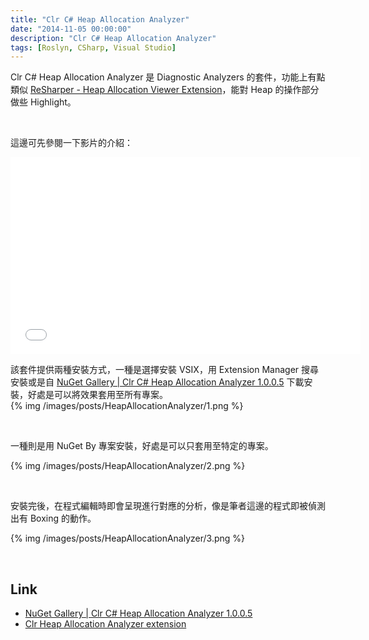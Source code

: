 ```yaml
---
title: "Clr C# Heap Allocation Analyzer"
date: "2014-11-05 00:00:00"
description: "Clr C# Heap Allocation Analyzer"
tags: [Roslyn, CSharp, Visual Studio]
---
```



Clr C# Heap Allocation Analyzer 是 Diagnostic Analyzers 的套件，功能上有點類似 [ReSharper - Heap Allocation Viewer Extension](http://larrynung.github.io/2014/08/12/resharper-heap-allocation-viewer-extension/)，能對 Heap 的操作部分做些 Highlight。  

<!-- More -->

<br/>


這邊可先參閱一下影片的介紹：  

<iframe width="560" height="315" src="//www.youtube.com/embed/Tw-wgT-cXYU" frameborder="0" allowfullscreen></iframe>

<br/>


該套件提供兩種安裝方式，一種是選擇安裝 VSIX，用 Extension Manager 搜尋安裝或是自 [NuGet Gallery | Clr C# Heap Allocation Analyzer 1.0.0.5](https://www.nuget.org/packages/ClrHeapAllocationAnalyzer/) 下載安裝，好處是可以將效果套用至所有專案。  
{% img /images/posts/HeapAllocationAnalyzer/1.png %}

<br/>


一種則是用 NuGet By 專案安裝，好處是可以只套用至特定的專案。  

{% img /images/posts/HeapAllocationAnalyzer/2.png %}

<br/>


安裝完後，在程式編輯時即會呈現進行對應的分析，像是筆者這邊的程式即被偵測出有 Boxing 的動作。  

{% img /images/posts/HeapAllocationAnalyzer/3.png %}

<br/>


Link
----
* [NuGet Gallery | Clr C# Heap Allocation Analyzer 1.0.0.5](https://www.nuget.org/packages/ClrHeapAllocationAnalyzer/)
* [Clr Heap Allocation Analyzer extension](https://visualstudiogallery.msdn.microsoft.com/f9b47b93-8675-4ae0-9c52-5da8027c4bb8)
